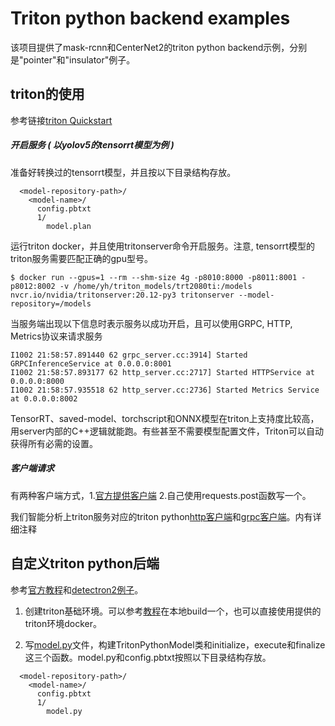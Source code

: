 # Triton python backend examples
该项目提供了mask-rcnn和CenterNet2的triton python backend示例，分别是"pointer"和"insulator"例子。

## triton的使用
参考链接[triton Quickstart](https://github.com/triton-inference-server/server/blob/main/docs/quickstart.md)

##### 开启服务 ( 以yolov5的tensorrt模型为例 )
准备好转换过的tensorrt模型，并且按以下目录结构存放。
```
  <model-repository-path>/
    <model-name>/
      config.pbtxt
      1/
        model.plan
```
运行triton docker，并且使用tritonserver命令开启服务。注意, tensorrt模型的triton服务需要匹配正确的gpu型号。
```
$ docker run --gpus=1 --rm --shm-size 4g -p8010:8000 -p8011:8001 -p8012:8002 -v /home/yh/triton_models/trt2080ti:/models nvcr.io/nvidia/tritonserver:20.12-py3 tritonserver --model-repository=/models
```
当服务端出现以下信息时表示服务以成功开启，且可以使用GRPC, HTTP, Metrics协议来请求服务
```
I1002 21:58:57.891440 62 grpc_server.cc:3914] Started GRPCInferenceService at 0.0.0.0:8001
I1002 21:58:57.893177 62 http_server.cc:2717] Started HTTPService at 0.0.0.0:8000
I1002 21:58:57.935518 62 http_server.cc:2736] Started Metrics Service at 0.0.0.0:8002
```
TensorRT、saved-model、torchscript和ONNX模型在triton上支持度比较高，用server内部的C++逻辑就能跑。有些甚至不需要模型配置文件，Triton可以自动获得所有必需的设置。
##### 客户端请求
有两种客户端方式，1.[官方提供客户端](https://github.com/triton-inference-server/client) 2.自己使用requests.post函数写一个。

我们智能分析上triton服务对应的triton python[http客户端](https://git.utapp.cn/fangjiacong/yolov5/-/blob/add_http_infer/trt_client_image_v2.py)和[grpc客户端](https://git.utapp.cn/fangjiacong/yolov5/-/blob/add_http_infer/triton_client_grpc.py)。内有详细注释

## 自定义triton python后端
参考[官方教程](https://github.com/triton-inference-server/python_backend)和[detectron2例子](https://github.com/triton-inference-server/server/issues/3074)。

1. 创建triton基础环境。可以参考[教程](https://github.com/triton-inference-server/python_backend)在本地build一个，也可以直接使用提供的triton环境docker。

2. 写[model.py](https://github.com/triton-inference-server/python_backend/blob/main/examples/add_sub/model.py)文件，构建TritonPythonModel类和initialize，execute和finalize这三个函数。model.py和config.pbtxt按照以下目录结构存放。
```
  <model-repository-path>/
    <model-name>/
      config.pbtxt
      1/
        model.py
```





